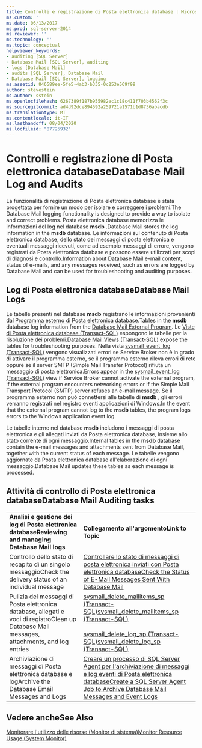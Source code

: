 ```yaml
---
title: Controlli e registrazione di Posta elettronica database | Microsoft Docs
ms.custom: ''
ms.date: 06/13/2017
ms.prod: sql-server-2014
ms.reviewer: ''
ms.technology: ''
ms.topic: conceptual
helpviewer_keywords:
- auditing [SQL Server]
- Database Mail [SQL Server], auditing
- logs [Database Mail]
- audits [SQL Server], Database Mail
- Database Mail [SQL Server], logging
ms.assetid: 846589ee-5fe5-4ab3-b335-0c253e569f99
author: stevestein
ms.author: sstein
ms.openlocfilehash: 6267389f187b955982ec1c18c411f703b4562f3c
ms.sourcegitcommit: ad4d92dce894592a259721a1571b1d8736abacdb
ms.translationtype: MT
ms.contentlocale: it-IT
ms.lasthandoff: 08/04/2020
ms.locfileid: "87725932"
---
```

# <a name="database-mail-log-and-audits"></a><span data-ttu-id="250b4-102">Controlli e registrazione di Posta elettronica database</span><span class="sxs-lookup"><span data-stu-id="250b4-102">Database Mail Log and Audits</span></span>
  <span data-ttu-id="250b4-103">La funzionalità di registrazione di Posta elettronica database è stata progettata per fornire un modo per isolare e correggere i problemi.</span><span class="sxs-lookup"><span data-stu-id="250b4-103">The Database Mail logging functionality is designed to provide a way to isolate and correct problems.</span></span> <span data-ttu-id="250b4-104">Posta elettronica database memorizza le informazioni del log nel database **msdb** .</span><span class="sxs-lookup"><span data-stu-id="250b4-104">Database Mail stores the log information in the **msdb** database.</span></span> <span data-ttu-id="250b4-105">Le informazioni sul contenuto di Posta elettronica database, dello stato dei messaggi di posta elettronica e eventuali messaggi ricevuti, come ad esempio messaggi di errore, vengono registrati da Posta elettronica database e possono essere utilizzati per scopi di diagnosi e controllo.</span><span class="sxs-lookup"><span data-stu-id="250b4-105">Information about Database Mail e-mail content, status of e-mails, and any messages received, such as errors  are logged by Database Mail and can be used for troubleshooting and auditing purposes.</span></span>  
  
## <a name="database-mail-logs"></a><span data-ttu-id="250b4-106">Log di Posta elettronica database</span><span class="sxs-lookup"><span data-stu-id="250b4-106">Database Mail Logs</span></span>  
 <span data-ttu-id="250b4-107">Le tabelle presenti nel database **msdb** registrano le informazioni provenienti dal [Programma esterno di Posta elettronica database](database-mail-external-program.md).</span><span class="sxs-lookup"><span data-stu-id="250b4-107">Tables in the **msdb** database log information from the [Database Mail External Program](database-mail-external-program.md).</span></span> <span data-ttu-id="250b4-108">Le [Viste di Posta elettronica database &#40;Transact-SQL&#41;](/sql/relational-databases/system-catalog-views/database-mail-views-transact-sql) espongono le tabelle per la risoluzione dei problemi.</span><span class="sxs-lookup"><span data-stu-id="250b4-108">[Database Mail Views &#40;Transact-SQL&#41;](/sql/relational-databases/system-catalog-views/database-mail-views-transact-sql) expose the tables for troubleshooting purposes.</span></span> <span data-ttu-id="250b4-109">Nella vista [sysmail_event_log &#40;Transact-SQL&#41;](/sql/relational-databases/system-catalog-views/sysmail-event-log-transact-sql) vengono visualizzati errori se Service Broker non è in grado di attivare il programma esterno, se il programma esterno rileva errori di rete oppure se il server SMTP (Simple Mail Transfer Protocol) rifiuta un messaggio di posta elettronica.</span><span class="sxs-lookup"><span data-stu-id="250b4-109">Errors appear in the [sysmail_event_log &#40;Transact-SQL&#41;](/sql/relational-databases/system-catalog-views/sysmail-event-log-transact-sql) view if Service Broker cannot activate the external program, if the external program encounters networking errors or if the Simple Mail Transport Protocol (SMTP) server refuses an e-mail message.</span></span> <span data-ttu-id="250b4-110">Se il programma esterno non può connettersi alle tabelle di **msdb** , gli errori verranno registrati nel registro eventi applicazioni di Windows.</span><span class="sxs-lookup"><span data-stu-id="250b4-110">In the event that the external program cannot log to the **msdb** tables, the program logs errors to the Windows application event log.</span></span>  
  
 <span data-ttu-id="250b4-111">Le tabelle interne nel database **msdb** includono i messaggi di posta elettronica e gli allegati inviati da Posta elettronica database, insieme allo stato corrente di ogni messaggio.</span><span class="sxs-lookup"><span data-stu-id="250b4-111">Internal tables in the **msdb** database contain the e-mail messages and attachments sent from Database Mail, together with the current status of each message.</span></span> <span data-ttu-id="250b4-112">Le tabelle vengono aggiornate da Posta elettronica database all'elaborazione di ogni messaggio.</span><span class="sxs-lookup"><span data-stu-id="250b4-112">Database Mail updates these tables as each message is processed.</span></span>  
  
## <a name="database-mail-auditing-tasks"></a><span data-ttu-id="250b4-113">Attività di controllo di Posta elettronica database</span><span class="sxs-lookup"><span data-stu-id="250b4-113">Database Mail Auditing tasks</span></span>  
  
|||  
|-|-|  
|<span data-ttu-id="250b4-114">**Analisi e gestione dei log di Posta elettronica database**</span><span class="sxs-lookup"><span data-stu-id="250b4-114">**Reviewing and managing Database Mail logs**</span></span>|<span data-ttu-id="250b4-115">**Collegamento all'argomento**</span><span class="sxs-lookup"><span data-stu-id="250b4-115">**Link to Topic**</span></span>|  
|<span data-ttu-id="250b4-116">Controllo dello stato di recapito di un singolo messaggio</span><span class="sxs-lookup"><span data-stu-id="250b4-116">Check the delivery status of an individual message</span></span>|[<span data-ttu-id="250b4-117">Controllare lo stato di messaggi di posta elettronica inviati con Posta elettronica database</span><span class="sxs-lookup"><span data-stu-id="250b4-117">Check the Status of E-Mail Messages Sent With Database Mail</span></span>](check-the-status-of-e-mail-messages-sent-with-database-mail.md)|  
|<span data-ttu-id="250b4-118">Pulizia dei messaggi di Posta elettronica database, allegati e voci di registro</span><span class="sxs-lookup"><span data-stu-id="250b4-118">Clean up Database Mail messages, attachments, and log entries</span></span>|[<span data-ttu-id="250b4-119">sysmail_delete_mailitems_sp &#40;Transact-SQL&#41;</span><span class="sxs-lookup"><span data-stu-id="250b4-119">sysmail_delete_mailitems_sp &#40;Transact-SQL&#41;</span></span>](/sql/relational-databases/system-stored-procedures/sysmail-delete-mailitems-sp-transact-sql)<br /><br /> [<span data-ttu-id="250b4-120">sysmail_delete_log_sp &#40;Transact-SQL&#41;</span><span class="sxs-lookup"><span data-stu-id="250b4-120">sysmail_delete_log_sp &#40;Transact-SQL&#41;</span></span>](/sql/relational-databases/system-stored-procedures/sysmail-delete-log-sp-transact-sql)|  
|<span data-ttu-id="250b4-121">Archiviazione di messaggi di Posta elettronica database e log</span><span class="sxs-lookup"><span data-stu-id="250b4-121">Archive the Database Email Messages and Logs</span></span>|[<span data-ttu-id="250b4-122">Creare un processo di SQL Server Agent per l'archiviazione di messaggi e log eventi di Posta elettronica database</span><span class="sxs-lookup"><span data-stu-id="250b4-122">Create a SQL Server Agent Job to Archive Database Mail Messages and Event Logs</span></span>](create-a-sql-server-agent-job-to-archive-database-mail-messages-and-event-logs.md)|  
  
## <a name="see-also"></a><span data-ttu-id="250b4-123">Vedere anche</span><span class="sxs-lookup"><span data-stu-id="250b4-123">See Also</span></span>  
 [<span data-ttu-id="250b4-124">Monitorare l'utilizzo delle risorse &#40;Monitor di sistema&#41;</span><span class="sxs-lookup"><span data-stu-id="250b4-124">Monitor Resource Usage &#40;System Monitor&#41;</span></span>](../performance-monitor/monitor-resource-usage-system-monitor.md)  
  
  
